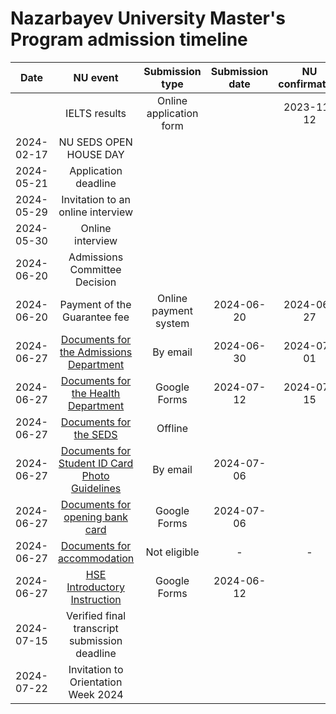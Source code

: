 # Nazarbayev University Master's Program admission timeline

|Date|NU event|Submission type|Submission date|NU confirmation
|:-:|:-:|:-:|:-:|:-:|
||IELTS results|Online application form||2023-11-12|
|2024-02-17|NU SEDS OPEN HOUSE DAY||||
|2024-05-21|Application deadline||||
|2024-05-29|Invitation to an online interview||||
|2024-05-30|Online interview||||
|2024-06-20|Admissions Committee Decision||||
|2024-06-20|Payment of the Guarantee fee|Online payment system|2024-06-20|2024-06-27|
|2024-06-27|[Documents for the Admissions Department](files/Document%20submission%20instruction%20Updated%20(1).pdf)|By email|2024-06-30|2024-07-01|
|2024-06-27|[Documents for the Health Department](files/Document%20submission%20instruction%20Updated%20(1).pdf)|Google Forms|2024-07-12|2024-07-15|
|2024-06-27|[Documents for the SEDS](files/Document%20submission%20instruction%20Updated%20(1).pdf)|Offline|||
|2024-06-27|[Documents for Student ID Card Photo Guidelines](files/Document%20submission%20instruction%20Updated%20(1).pdf)|By email|2024-07-06||
|2024-06-27|[Documents for opening bank card](files/Document%20submission%20instruction%20Updated%20(1).pdf)|Google Forms|2024-07-06||
|2024-06-27|[Documents for accommodation](files/Document%20submission%20instruction%20Updated%20(1).pdf)|Not eligible|-|-|
|2024-06-27|[HSE Introductory Instruction](files/Document%20submission%20instruction%20Updated%20(1).pdf)|Google Forms|2024-06-12||
|2024-07-15|Verified final transcript submission deadline||||
|2024-07-22|Invitation to Orientation Week 2024||||
